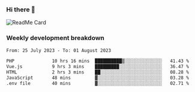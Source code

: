### Hi there 👋

<!--
**itzcy/itzcy** is a ✨ _special_ ✨ repository because its `README.md` (this file) appears on your GitHub profile.

Here are some ideas to get you started:

- 🔭 I’m currently working on ...
- 🌱 I’m currently learning ...
- 👯 I’m looking to collaborate on ...
- 🤔 I’m looking for help with ...
- 💬 Ask me about ...
- 📫 How to reach me: ...
- 😄 Pronouns: ...
- ⚡ Fun fact: ...
-->
![ReadMe Card](https://github-readme-stats.vercel.app/api?username=itzcy&show_icons=true&title_color=2d3198&icon_color=797cb8&text_color=24292e&bg_color=f6f8fa)

### Weekly development breakdown
<!--START_SECTION:waka-->

```txt
From: 25 July 2023 - To: 01 August 2023

PHP              10 hrs 16 mins  ██████████▒░░░░░░░░░░░░░░   41.43 %
Vue.js           9 hrs 3 mins    █████████░░░░░░░░░░░░░░░░   36.47 %
HTML             2 hrs 3 mins    ██░░░░░░░░░░░░░░░░░░░░░░░   08.28 %
JavaScript       48 mins         ▓░░░░░░░░░░░░░░░░░░░░░░░░   03.28 %
.env file        40 mins         ▓░░░░░░░░░░░░░░░░░░░░░░░░   02.71 %
```

<!--END_SECTION:waka-->
